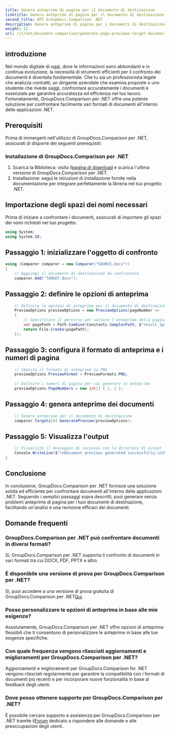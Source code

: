 ```yaml
---
title: Genera anteprime di pagina per il documento di destinazione
linktitle: Genera anteprime di pagina per il documento di destinazione
second_title: API GroupDocs.Comparison .NET
description: Genera anteprime di pagina per i documenti di destinazione in modo efficiente utilizzando GroupDocs.Comparison per .NET. Segui la nostra guida passo passo per un confronto diretto dei documenti.
weight: 12
url: /it/net/document-comparison/generate-page-previews-target-document/
---
```

## introduzione
Nel mondo digitale di oggi, dove le informazioni sono abbondanti e in continua evoluzione, la necessità di strumenti efficienti per il confronto dei documenti è diventata fondamentale. Che tu sia un professionista legale che analizza contratti, un dirigente aziendale che esamina proposte o uno studente che rivede saggi, confrontare accuratamente i documenti è essenziale per garantire accuratezza ed efficienza nel tuo lavoro. Fortunatamente, GroupDocs.Comparison per .NET offre una potente soluzione per confrontare facilmente vari formati di documenti all'interno delle applicazioni .NET.
## Prerequisiti
Prima di immergerti nell'utilizzo di GroupDocs.Comparison per .NET, assicurati di disporre dei seguenti prerequisiti:
### Installazione di GroupDocs.Comparison per .NET
1.  Scarica la Biblioteca: visita il[pagina di download](https://releases.groupdocs.com/comparison/net/) e scarica l'ultima versione di GroupDocs.Comparison per .NET.
2. Installazione: segui le istruzioni di installazione fornite nella documentazione per integrare perfettamente la libreria nel tuo progetto .NET.

## Importazione degli spazi dei nomi necessari
Prima di iniziare a confrontare i documenti, assicurati di importare gli spazi dei nomi richiesti nel tuo progetto:
```csharp
using System;
using System.IO;

```
## Passaggio 1: inizializzare l'oggetto di confronto
```csharp
using (Comparer comparer = new Comparer("SOURCE.docx"))
{
    // Aggiungi il documento di destinazione da confrontare
    comparer.Add("TARGET.docx");
```
## Passaggio 2: definire le opzioni di anteprima
```csharp
    // Definire le opzioni di anteprima per il documento di destinazione
    PreviewOptions previewOptions = new PreviewOptions(pageNumber =>
    {
        // Specificare il percorso per salvare l'anteprima della pagina generata
        var pagePath = Path.Combine(Constants.SamplesPath, $"result_{pageNumber}.png");
        return File.Create(pagePath);
    });
```
## Passaggio 3: configura il formato di anteprima e i numeri di pagina
```csharp
    // Imposta il formato di anteprima su PNG
    previewOptions.PreviewFormat = PreviewFormats.PNG;
    
    // Definire i numeri di pagina per cui generare le anteprime
    previewOptions.PageNumbers = new int[] { 1, 2 };
```
## Passaggio 4: genera anteprime dei documenti
```csharp
    // Genera anteprime per il documento di destinazione
    comparer.Targets[0].GeneratePreview(previewOptions);
```
## Passaggio 5: Visualizza l'output
```csharp
    // Visualizza il messaggio di successo con la directory di output
    Console.WriteLine($"\nDocument previews generated successfully.\nCheck output in {Directory.GetCurrentDirectory()}.");
}
```

## Conclusione
In conclusione, GroupDocs.Comparison per .NET fornisce una soluzione solida ed efficiente per confrontare documenti all'interno delle applicazioni .NET. Seguendo i semplici passaggi sopra descritti, puoi generare senza problemi anteprime di pagina per i tuoi documenti di destinazione, facilitando un'analisi e una revisione efficaci dei documenti.
## Domande frequenti
### GroupDocs.Comparison per .NET può confrontare documenti in diversi formati?
Sì, GroupDocs.Comparison per .NET supporta il confronto di documenti in vari formati tra cui DOCX, PDF, PPTX e altro.
### È disponibile una versione di prova per GroupDocs.Comparison per .NET?
 Sì, puoi accedere a una versione di prova gratuita di GroupDocs.Comparison per .NET[Qui](https://releases.groupdocs.com/).
### Posso personalizzare le opzioni di anteprima in base alle mie esigenze?
Assolutamente, GroupDocs.Comparison per .NET offre opzioni di anteprima flessibili che ti consentono di personalizzare le anteprime in base alle tue esigenze specifiche.
### Con quale frequenza vengono rilasciati aggiornamenti e miglioramenti per GroupDocs.Comparison per .NET?
Aggiornamenti e miglioramenti per GroupDocs.Comparison for .NET vengono rilasciati regolarmente per garantire la compatibilità con i formati di documenti più recenti e per incorporare nuove funzionalità in base al feedback degli utenti.
### Dove posso ottenere supporto per GroupDocs.Comparison per .NET?
 È possibile cercare supporto e assistenza per GroupDocs.Comparison per .NET tramite il[Forum](https://forum.groupdocs.com/c/comparison/12) dedicato a rispondere alle domande e alle preoccupazioni degli utenti.